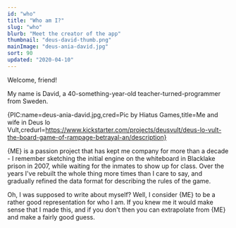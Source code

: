 ```yaml
---
id: "who"
title: "Who am I?"
slug: "who"
blurb: "Meet the creator of the app"
thumbnail: "deus-david-thumb.png"
mainImage: "deus-ania-david.jpg"
sort: 90
updated: "2020-04-10"
---
```


Welcome, friend!

My name is David, a 40-something-year-old teacher-turned-programmer from Sweden.

{PIC:name=deus-ania-david.jpg,cred=Pic by Hiatus Games,title=Me and wife in Deus lo Vult,credurl=https://www.kickstarter.com/projects/deusvult/deus-lo-vult-the-board-game-of-rampage-betrayal-an/description}

{ME} is a passion project that has kept me company for more than a decade - I remember sketching the initial engine on the whiteboard in Blacklake prison in 2007, while waiting for the inmates to show up for class. Over the years I've rebuilt the whole thing more times than I care to say, and gradually refined the data format for describing the rules of the game.

Oh, I was supposed to write about myself? Well, I consider {ME} to be a rather good representation for who I am. If you knew me it would make sense that I made this, and if you don't then you can extrapolate from {ME} and make a fairly good guess.

